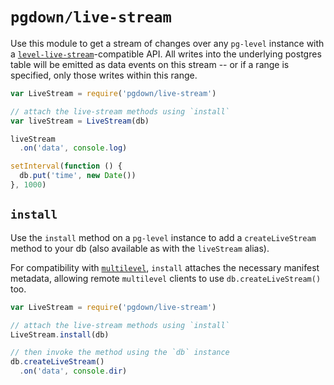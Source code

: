 # `pgdown/live-stream`

Use this module to get a stream of changes over any `pg-level` instance with a [`level-live-stream`](https://github.com/dominictarr/level-live-stream#readme)-compatible API. All writes into the underlying postgres table will be emitted as data events on this stream -- or if a range is specified, only those writes within this range.

```js
var LiveStream = require('pgdown/live-stream')

// attach the live-stream methods using `install`
var liveStream = LiveStream(db)

liveStream
  .on('data', console.log)

setInterval(function () {
  db.put('time', new Date())
}, 1000)
```

## `install`

Use the `install` method on a `pg-level` instance to add a `createLiveStream` method to your db (also available as with the `liveStream` alias).

For compatibility with [`multilevel`](https://github.com/juliangruber/multilevel#readme), `install` attaches the necessary manifest metadata, allowing remote `multilevel` clients to use `db.createLiveStream()` too.

```js
var LiveStream = require('pgdown/live-stream')

// attach the live-stream methods using `install`
LiveStream.install(db)

// then invoke the method using the `db` instance
db.createLiveStream()
  .on('data', console.dir)
```
